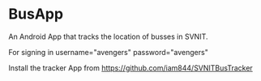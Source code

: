 # BusApp
An Android App that tracks the location of busses in SVNIT.

For signing in
username="avengers"
password="avengers"

Install the tracker App from https://github.com/iam844/SVNITBusTracker
